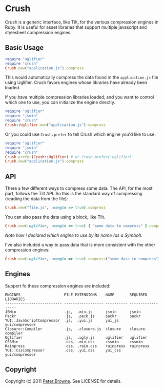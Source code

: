 Crush
=====

Crush is a generic interface, like Tilt, for the various compression engines in Ruby.
It is useful for asset libraries that support multiple javascript and stylesheet compression engines.

Basic Usage
-----------

```ruby
require "uglifier"
require "crush"
Crush.new("application.js").compress
```

This would automatically compress the data found in the `application.js` file using Uglifier.
Crush favors engines whose libraries have already been loaded.

If you have multiple compression libraries loaded, and you want to control which one to use,
you can initialize the engine directly.

```ruby
require "uglifier"
require "jsmin"
require "crush"
Crush::Uglifier.new("application.js").compress
```

Or you could use `Crush.prefer` to tell Crush which engine you'd like to use.

```ruby
require "uglifier"
require "jsmin"
require "crush"
Crush.prefer(Crush::Uglifier) # or Crush.prefer(:uglifier)
Crush.new("application.js").compress
```

API
---

There a few different ways to compress some data. The API, for the most part, follows the Tilt
API. So this is the standard way of compressing (reading the data from the file):

```ruby
Crush.new("file.js", :mangle => true).compress
```

You can also pass the data using a block, like Tilt.

```ruby
Crush.new(:uglifier, :mangle => true) { "some data to compress" }.compress
```

_Note how I declared which engine to use by its name (as a Symbol)._

I've also included a way to pass data that is more consistent with the other compression engines:

```ruby
Crush.new(:uglifier, :mangle => true).compress("some data to compress")
```

Engines
-------

Support fo these compression engines are included:

    ENGINES                    FILE EXTENSIONS    NAME       REQUIRED LIBRARIES
    -------------------------- ------------------ ---------- ------------------
    JSMin                      .js,  .min.js      jsmin      jsmin
    Packr                      .js,  .pack.js     packr      packr
    YUI::JavaScriptCompressor  .js,  .yui.js      yui_js     yui/compressor
    Closure::Compiler          .js,  .closure.js  closure    closure-compiler
    Uglifier                   .js,  .ugly.js     uglifier   uglifier
    CSSMin                     .css, .min.css     cssmin     cssmin
    Rainpress                  .css, .rain.css    rainpress  rainpress
    YUI::CssCompressor         .css, .yui.css     yui_css    yui/compressor    

Copyright
---------

Copyright (c) 2011 [Peter Browne](http://petebrowne.com). See LICENSE for details.
